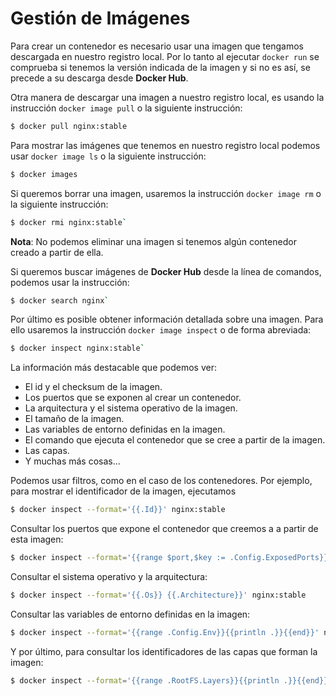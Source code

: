 # Gestión de Imágenes

Para crear un contenedor es necesario usar una imagen que tengamos descargada en nuestro registro local. Por lo tanto al ejecutar `docker run` se comprueba si tenemos la versión indicada de la imagen y si no es así, se precede a su descarga desde **Docker Hub**.

Otra manera de descargar una imagen a nuestro registro local, es usando la instrucción `docker image pull` o la siguiente instrucción:

```bash
$ docker pull nginx:stable
```

Para mostrar las imágenes que tenemos en nuestro registro local podemos usar `docker image ls` o la siguiente instrucción:

```bash
$ docker images
```

Si queremos borrar una imagen, usaremos la instrucción `docker image rm` o la siguiente instrucción:

```bash
$ docker rmi nginx:stable`
```

**Nota**: No podemos eliminar una imagen si tenemos algún contenedor creado a partir de ella.

Si queremos buscar imágenes de **Docker Hub** desde la línea de comandos, podemos usar la instrucción:

```bash
$ docker search nginx`
```

Por último es posible obtener información detallada sobre una imagen. Para ello usaremos la instrucción `docker image inspect` o de forma abreviada:

```bash
$ docker inspect nginx:stable`
```

La información más destacable que podemos ver:

* El id y el checksum de la imagen.
* Los puertos que se exponen al crear un contenedor.
* La arquitectura y el sistema operativo de la imagen.
* El tamaño de la imagen.
* Las variables de entorno definidas en la imagen.
* El comando que ejecuta el contenedor que se cree a partir de la imagen.
* Las capas.
* Y muchas más cosas...

Podemos usar filtros, como en el caso de los contenedores. Por ejemplo, para mostrar el identificador de la imagen, ejecutamos

```bash
$ docker inspect --format='{{.Id}}' nginx:stable
```

Consultar los puertos que expone el contenedor que creemos a a partir de esta imagen:

```bash
$ docker inspect --format='{{range $port,$key := .Config.ExposedPorts}}{{$port}}{{end}}' nginx:stable
```

Consultar el sistema operativo y la arquitectura:

```bash
$ docker inspect --format='{{.Os}} {{.Architecture}}' nginx:stable
```

Consultar las variables de entorno definidas en la imagen:

```bash
$ docker inspect --format='{{range .Config.Env}}{{println .}}{{end}}' nginx:stable
```

Y por último, para consultar los identificadores de las capas que forman la imagen:

```bash
$ docker inspect --format='{{range .RootFS.Layers}}{{println .}}{{end}}' nginx:stable
```